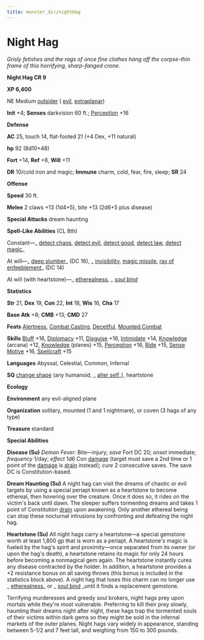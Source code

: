 ```yaml
---
title: monster_dir/nightHag
---
```

# Night Hag

_Grisly fetishes and the rags of once fine clothes hang off the corpse-thin frame of this horrifying, sharp-fanged crone._

**Night Hag CR 9**

**XP 6,400**

NE Medium [outsider](creatureTypes#_outsider) ( [evil](creatureTypes#_evil-subtype), [extraplanar](creatureTypes#_extraplanar-subtype))

**Init** +4; **Senses** darkvision 60 ft.; [Perception](../skill_dir/perception#_perception) +16

**Defense**

**AC** 25, touch 14, flat-footed 21 (+4 Dex, +11 natural)

**hp** 92 (8d10+48)

**Fort** +14, **Ref** +8, **Will** +11

**DR** 10/cold iron and magic; **Immune** charm, cold, fear, fire, sleep; **SR** 24

**Offense**

**Speed** 30 ft.

**Melee** 2 claws +13 (1d4+5), bite +13 (2d6+5 plus disease)

**Special Attacks** dream haunting

**Spell-Like Abilities** (CL 8th)

Constant—_ [detect chaos](../spell_dir/detectChaos#_detect-chaos), [detect evil](../spell_dir/detectEvil#_detect-evil), [detect good](../spell_dir/detectGood#_detect-good), [detect law](../spell_dir/detectLaw#_detect-law), [detect magic](../spell_dir/detectMagic#_detect-magic)_

At will—_ [deep slumber](../spell_dir/deepSlumber#_deep-slumber)_ (DC 16), _ [invisibility](../spell_dir/invisibility#_invisibility), [magic missile](../spell_dir/magicMissile#_magic-missile), [ray of enfeeblement](../spell_dir/rayOfEnfeeblement#_ray-of-enfeeblement)_ (DC 14)

At will (with heartstone)—_ [etherealness](../magicItem_dir/armor#_armor-etherealness)_, _ [soul bind](../spell_dir/soulBind#_soul-bind)_

**Statistics**

**Str** 21, **Dex** 19, **Con** 22, **Int** 18, **Wis** 16, **Cha** 17

**Base Atk** +8; **CMB** +13; **CMD** 27

**Feats** [Alertness](../feats#_alertness), [Combat Casting](../feats#_combat-casting), [Deceitful](../feats#_deceitful), [Mounted Combat](../feats#_mounted-combat)

**Skills** [Bluff](../skill_dir/bluff#_bluff) +16, [Diplomacy](../skill_dir/diplomacy#_diplomacy) +11, [Disguise](../skill_dir/disguise#_disguise) +16, [Intimidate](../skill_dir/intimidate#_intimidate) +14, [Knowledge](../skill_dir/knowledge#_knowledge) (arcana) +12, [Knowledge](../skill_dir/knowledge#_knowledge) (planes) +15, [Perception](../skill_dir/perception#_perception) +16, [Ride](../skill_dir/ride#_ride) +15, [Sense Motive](../skill_dir/senseMotive#_sense-motive) +16, [Spellcraft](../skill_dir/spellcraft#_spellcraft) +15

**Languages** Abyssal, Celestial, Common, Infernal

**SQ** [change shape](universalMonsterRules#_change-shape) (any humanoid, _ [alter self](../spell_dir/alterSelf#_alter-self)_), heartstone

**Ecology**

**Environment** any evil-aligned plane

**Organization** solitary, mounted (1 and 1 nightmare), or coven (3 hags of any type)

**Treasure** standard

**Special Abilities**

**Disease (Su)** _Demon Fever_: Bite—injury; _save_ Fort DC 20; _onset_ immediate; _frequency_ 1/day; _effect_ 1d6 Con [damage](universalMonsterRules#_ability-damage-and-drain) (target must save a 2nd time or 1 point of the [damage](universalMonsterRules#_ability-damage-and-drain) is [drain](universalMonsterRules#_ability-damage-and-drain) instead); _cure_ 2 consecutive saves. The save DC is Constitution-based.

**Dream Haunting (Su)** A night hag can visit the dreams of chaotic or evil targets by using a special periapt known as a heartstone to become ethereal, then hovering over the creature. Once it does so, it rides on the victim's back until dawn. The sleeper suffers tormenting dreams and takes 1 point of Constitution [drain](universalMonsterRules#_ability-damage-and-drain) upon awakening. Only another ethereal being can stop these nocturnal intrusions by confronting and defeating the night hag.

**Heartstone (Su)** All night hags carry a heartstone—a special gemstone worth at least 1,800 gp that is worn as a periapt. A heartstone's magic is fueled by the hag's spirit and proximity—once separated from its owner (or upon the hag's death), a heartstone retains its magic for only 24 hours before becoming a nonmagical gem again. The heartstone instantly cures any disease contracted by the holder. In addition, a heartstone provides a +2 resistance bonus on all saving throws (this bonus is included in the statistics block above). A night hag that loses this charm can no longer use _ [etherealness](../magicItem_dir/armor#_armor-etherealness)_ or _ [soul bind](../spell_dir/soulBind#_soul-bind) _until it finds a replacement gemstone.

Terrifying murderesses and greedy soul brokers, night hags prey upon mortals while they're most vulnerable. Preferring to kill their prey slowly, haunting their dreams night after night, these hags trap the tormented souls of their victims within dark gems so they might be sold in the infernal markets of the outer planes. Night hags vary widely in appearance, standing between 5-1/2 and 7 feet tall, and weighing from 150 to 300 pounds.

